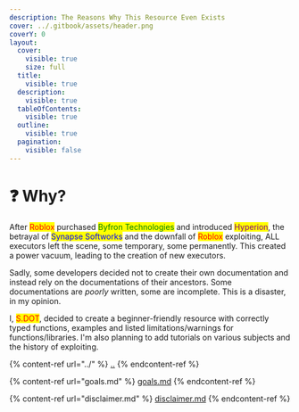 ```yaml
---
description: The Reasons Why This Resource Even Exists
cover: ../.gitbook/assets/header.png
coverY: 0
layout:
  cover:
    visible: true
    size: full
  title:
    visible: true
  description:
    visible: true
  tableOfContents:
    visible: true
  outline:
    visible: true
  pagination:
    visible: false
---
```


# ❓ Why?

After <mark style="color:red;">Roblox</mark> purchased <mark style="color:green;">Byfron Technologies</mark> and introduced <mark style="color:purple;">Hyperion</mark>, the betrayal of <mark style="color:blue;">Synapse Softworks</mark> and the downfall of <mark style="color:red;">Roblox</mark> exploiting, ALL executors left the scene, some temporary, some permanently. This created a power vacuum, leading to the creation of new executors.

Sadly, some developers decided not to create their own documentation and instead rely on the documentations of their ancestors. Some documentations are _poorly_ written, some are incomplete. This is a disaster, in my opinion.

I, <mark style="color:red;">S.DOT</mark>, decided to create a beginner-friendly resource with correctly typed functions, examples and listed limitations/warnings for functions/libraries. I'm also planning to add tutorials on various subjects and the history of exploiting.





{% content-ref url="../" %}
[..](../)
{% endcontent-ref %}

{% content-ref url="goals.md" %}
[goals.md](goals.md)
{% endcontent-ref %}

{% content-ref url="disclaimer.md" %}
[disclaimer.md](disclaimer.md)
{% endcontent-ref %}
